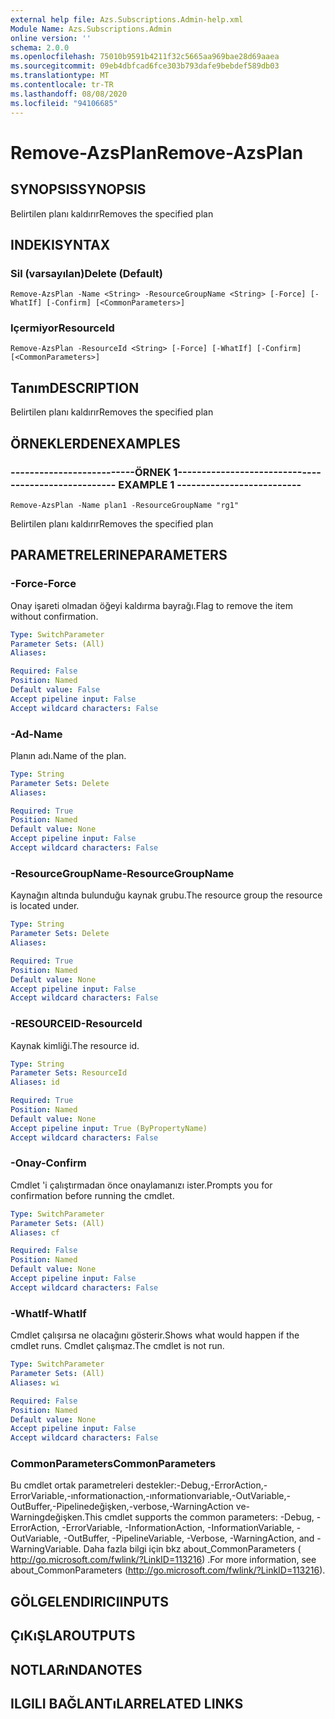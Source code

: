 ```yaml
---
external help file: Azs.Subscriptions.Admin-help.xml
Module Name: Azs.Subscriptions.Admin
online version: ''
schema: 2.0.0
ms.openlocfilehash: 75010b9591b4211f32c5665aa969bae28d69aaea
ms.sourcegitcommit: 09eb4dbfcad6fce303b793dafe9bebdef589db03
ms.translationtype: MT
ms.contentlocale: tr-TR
ms.lasthandoff: 08/08/2020
ms.locfileid: "94106685"
---
```

# <span data-ttu-id="2793b-101">Remove-AzsPlan</span><span class="sxs-lookup"><span data-stu-id="2793b-101">Remove-AzsPlan</span></span>

## <span data-ttu-id="2793b-102">SYNOPSIS</span><span class="sxs-lookup"><span data-stu-id="2793b-102">SYNOPSIS</span></span>
<span data-ttu-id="2793b-103">Belirtilen planı kaldırır</span><span class="sxs-lookup"><span data-stu-id="2793b-103">Removes the specified plan</span></span>

## <span data-ttu-id="2793b-104">INDEKI</span><span class="sxs-lookup"><span data-stu-id="2793b-104">SYNTAX</span></span>

### <span data-ttu-id="2793b-105">Sil (varsayılan)</span><span class="sxs-lookup"><span data-stu-id="2793b-105">Delete (Default)</span></span>
```
Remove-AzsPlan -Name <String> -ResourceGroupName <String> [-Force] [-WhatIf] [-Confirm] [<CommonParameters>]
```

### <span data-ttu-id="2793b-106">Içermiyor</span><span class="sxs-lookup"><span data-stu-id="2793b-106">ResourceId</span></span>
```
Remove-AzsPlan -ResourceId <String> [-Force] [-WhatIf] [-Confirm] [<CommonParameters>]
```

## <span data-ttu-id="2793b-107">Tanım</span><span class="sxs-lookup"><span data-stu-id="2793b-107">DESCRIPTION</span></span>
<span data-ttu-id="2793b-108">Belirtilen planı kaldırır</span><span class="sxs-lookup"><span data-stu-id="2793b-108">Removes the specified plan</span></span>

## <span data-ttu-id="2793b-109">ÖRNEKLERDEN</span><span class="sxs-lookup"><span data-stu-id="2793b-109">EXAMPLES</span></span>

### <span data-ttu-id="2793b-110">--------------------------ÖRNEK 1--------------------------</span><span class="sxs-lookup"><span data-stu-id="2793b-110">-------------------------- EXAMPLE 1 --------------------------</span></span>
```
Remove-AzsPlan -Name plan1 -ResourceGroupName "rg1"
```

<span data-ttu-id="2793b-111">Belirtilen planı kaldırır</span><span class="sxs-lookup"><span data-stu-id="2793b-111">Removes the specified plan</span></span>

## <span data-ttu-id="2793b-112">PARAMETRELERINE</span><span class="sxs-lookup"><span data-stu-id="2793b-112">PARAMETERS</span></span>

### <span data-ttu-id="2793b-113">-Force</span><span class="sxs-lookup"><span data-stu-id="2793b-113">-Force</span></span>
<span data-ttu-id="2793b-114">Onay işareti olmadan öğeyi kaldırma bayrağı.</span><span class="sxs-lookup"><span data-stu-id="2793b-114">Flag to remove the item without confirmation.</span></span>

```yaml
Type: SwitchParameter
Parameter Sets: (All)
Aliases: 

Required: False
Position: Named
Default value: False
Accept pipeline input: False
Accept wildcard characters: False
```

### <span data-ttu-id="2793b-115">-Ad</span><span class="sxs-lookup"><span data-stu-id="2793b-115">-Name</span></span>
<span data-ttu-id="2793b-116">Planın adı.</span><span class="sxs-lookup"><span data-stu-id="2793b-116">Name of the plan.</span></span>

```yaml
Type: String
Parameter Sets: Delete
Aliases: 

Required: True
Position: Named
Default value: None
Accept pipeline input: False
Accept wildcard characters: False
```

### <span data-ttu-id="2793b-117">-ResourceGroupName</span><span class="sxs-lookup"><span data-stu-id="2793b-117">-ResourceGroupName</span></span>
<span data-ttu-id="2793b-118">Kaynağın altında bulunduğu kaynak grubu.</span><span class="sxs-lookup"><span data-stu-id="2793b-118">The resource group the resource is located under.</span></span>

```yaml
Type: String
Parameter Sets: Delete
Aliases: 

Required: True
Position: Named
Default value: None
Accept pipeline input: False
Accept wildcard characters: False
```

### <span data-ttu-id="2793b-119">-RESOURCEID</span><span class="sxs-lookup"><span data-stu-id="2793b-119">-ResourceId</span></span>
<span data-ttu-id="2793b-120">Kaynak kimliği.</span><span class="sxs-lookup"><span data-stu-id="2793b-120">The resource id.</span></span>

```yaml
Type: String
Parameter Sets: ResourceId
Aliases: id

Required: True
Position: Named
Default value: None
Accept pipeline input: True (ByPropertyName)
Accept wildcard characters: False
```

### <span data-ttu-id="2793b-121">-Onay</span><span class="sxs-lookup"><span data-stu-id="2793b-121">-Confirm</span></span>
<span data-ttu-id="2793b-122">Cmdlet 'i çalıştırmadan önce onaylamanızı ister.</span><span class="sxs-lookup"><span data-stu-id="2793b-122">Prompts you for confirmation before running the cmdlet.</span></span>

```yaml
Type: SwitchParameter
Parameter Sets: (All)
Aliases: cf

Required: False
Position: Named
Default value: None
Accept pipeline input: False
Accept wildcard characters: False
```

### <span data-ttu-id="2793b-123">-WhatIf</span><span class="sxs-lookup"><span data-stu-id="2793b-123">-WhatIf</span></span>
<span data-ttu-id="2793b-124">Cmdlet çalışırsa ne olacağını gösterir.</span><span class="sxs-lookup"><span data-stu-id="2793b-124">Shows what would happen if the cmdlet runs.</span></span>
<span data-ttu-id="2793b-125">Cmdlet çalışmaz.</span><span class="sxs-lookup"><span data-stu-id="2793b-125">The cmdlet is not run.</span></span>

```yaml
Type: SwitchParameter
Parameter Sets: (All)
Aliases: wi

Required: False
Position: Named
Default value: None
Accept pipeline input: False
Accept wildcard characters: False
```

### <span data-ttu-id="2793b-126">CommonParameters</span><span class="sxs-lookup"><span data-stu-id="2793b-126">CommonParameters</span></span>
<span data-ttu-id="2793b-127">Bu cmdlet ortak parametreleri destekler:-Debug,-ErrorAction,-ErrorVariable,-ınformationaction,-ınformationvariable,-OutVariable,-OutBuffer,-Pipelinedeğişken,-verbose,-WarningAction ve-Warningdeğişken.</span><span class="sxs-lookup"><span data-stu-id="2793b-127">This cmdlet supports the common parameters: -Debug, -ErrorAction, -ErrorVariable, -InformationAction, -InformationVariable, -OutVariable, -OutBuffer, -PipelineVariable, -Verbose, -WarningAction, and -WarningVariable.</span></span> <span data-ttu-id="2793b-128">Daha fazla bilgi için bkz about_CommonParameters ( http://go.microsoft.com/fwlink/?LinkID=113216) .</span><span class="sxs-lookup"><span data-stu-id="2793b-128">For more information, see about_CommonParameters (http://go.microsoft.com/fwlink/?LinkID=113216).</span></span>

## <span data-ttu-id="2793b-129">GÖLGELENDIRICI</span><span class="sxs-lookup"><span data-stu-id="2793b-129">INPUTS</span></span>

## <span data-ttu-id="2793b-130">ÇıKıŞLAR</span><span class="sxs-lookup"><span data-stu-id="2793b-130">OUTPUTS</span></span>

## <span data-ttu-id="2793b-131">NOTLARıNDA</span><span class="sxs-lookup"><span data-stu-id="2793b-131">NOTES</span></span>

## <span data-ttu-id="2793b-132">ILGILI BAĞLANTıLAR</span><span class="sxs-lookup"><span data-stu-id="2793b-132">RELATED LINKS</span></span>

